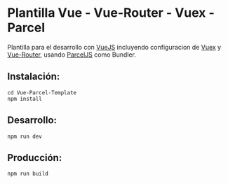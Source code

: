 # Plantilla Vue - Vue-Router - Vuex - Parcel

Plantilla para el desarrollo con [VueJS](https://vuejs.org/) incluyendo configuracion de [Vuex](https://vuex.vuejs.org/) y [Vue-Router](https://router.vuejs.org/), usando [ParcelJS](https://parceljs.org/) como Bundler.

## Instalación:

`cd Vue-Parcel-Template`
<br />
`npm install`

## Desarrollo:

`npm run dev`

## Producción:

`npm run build`
